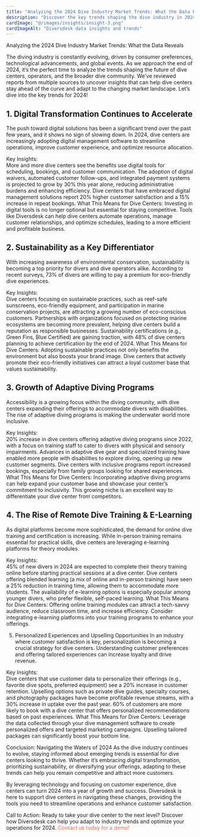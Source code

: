 ```yaml
---
title: "Analyzing the 2024 Dive Industry Market Trends: What the Data Reveals"
description: "Discover the key trends shaping the dive industry in 2024, including digital transformation, sustainability, adaptive diving programs."
cardImage: "@/images/insights/insight-3.png"
cardImageAlt: "Diversdesk data insights and trends"
---
```


Analyzing the 2024 Dive Industry Market Trends: What the Data Reveals

The diving industry is constantly evolving, driven by consumer preferences, technological advancements, and global events. As we approach the end of 2024, it’s the perfect time to analyze the trends shaping the future of dive centers, operators, and the broader dive community.
We’ve reviewed reports from multiple sources to uncover insights that can help dive centers stay ahead of the curve and adapt to the changing market landscape. Let’s dive into the key trends for 2024!

## 1. Digital Transformation Continues to Accelerate
The push toward digital solutions has been a significant trend over the past few years, and it shows no sign of slowing down. In 2024, dive centers are increasingly adopting digital management software to streamline operations, improve customer experience, and optimize resource allocation.

Key Insights: <br />
More and more dive centers see the benefits use digital tools for scheduling, bookings, and customer communication. 
The adoption of digital waivers, automated customer follow-ups, and integrated payment systems is projected to grow by 30% this year alone, reducing administrative burdens and enhancing efficiency.
Dive centers that have embraced digital management solutions report 20% higher customer satisfaction and a 15% increase in repeat bookings.
What This Means for Dive Centers:
Investing in digital tools is no longer optional but essential for staying competitive. Tools like Diversdesk can help dive centers automate operations, manage customer relationships, and optimize schedules, leading to a more efficient and profitable business.

## 2. Sustainability as a Key Differentiator
With increasing awareness of environmental conservation, sustainability is becoming a top priority for divers and dive operators alike. According to recent surveys, 73% of divers are willing to pay a premium for eco-friendly dive experiences.

Key Insights: <br />
Dive centers focusing on sustainable practices, such as reef-safe sunscreens, eco-friendly equipment, and participation in marine conservation projects, are attracting a growing number of eco-conscious customers.
Partnerships with organizations focused on protecting marine ecosystems are becoming more prevalent, helping dive centers build a reputation as responsible businesses.
Sustainability certifications (e.g., Green Fins, Blue Certified) are gaining traction, with 48% of dive centers planning to achieve certification by the end of 2024.
What This Means for Dive Centers:
Adopting sustainable practices not only benefits the environment but also boosts your brand image. Dive centers that actively promote their eco-friendly initiatives can attract a loyal customer base that values sustainability.

## 3. Growth of Adaptive Diving Programs
Accessibility is a growing focus within the diving community, with dive centers expanding their offerings to accommodate divers with disabilities. The rise of adaptive diving programs is making the underwater world more inclusive.

Key Insights: <br />
20% increase in dive centers offering adaptive diving programs since 2022, with a focus on training staff to cater to divers with physical and sensory impairments.
Advances in adaptive dive gear and specialized training have enabled more people with disabilities to explore diving, opening up new customer segments.
Dive centers with inclusive programs report increased bookings, especially from family groups looking for shared experiences.
What This Means for Dive Centers:
Incorporating adaptive diving programs can help expand your customer base and showcase your center’s commitment to inclusivity. This growing niche is an excellent way to differentiate your dive center from competitors.

## 4. The Rise of Remote Dive Training & E-Learning
As digital platforms become more sophisticated, the demand for online dive training and certification is increasing. While in-person training remains essential for practical skills, dive centers are leveraging e-learning platforms for theory modules.

Key Insights: <br />
45% of new divers in 2024 are expected to complete their theory training online before starting practical sessions at a dive center.
Dive centers offering blended learning (a mix of online and in-person training) have seen a 25% reduction in training time, allowing them to accommodate more students.
The availability of e-learning options is especially popular among younger divers, who prefer flexible, self-paced learning.
What This Means for Dive Centers:
Offering online training modules can attract a tech-savvy audience, reduce classroom time, and increase efficiency. Consider integrating e-learning platforms into your training programs to enhance your offerings.

5. Personalized Experiences and Upselling Opportunities
In an industry where customer satisfaction is key, personalization is becoming a crucial strategy for dive centers. Understanding customer preferences and offering tailored experiences can increase loyalty and drive revenue.

Key Insights: <br />
Dive centers that use customer data to personalize their offerings (e.g., favorite dive spots, preferred equipment) see a 20% increase in customer retention.
Upselling options such as private dive guides, specialty courses, and photography packages have become profitable revenue streams, with a 30% increase in uptake over the past year.
60% of customers are more likely to book with a dive center that offers personalized recommendations based on past experiences.
What This Means for Dive Centers:
Leverage the data collected through your dive management software to create personalized offers and targeted marketing campaigns. Upselling tailored packages can significantly boost your bottom line.

Conclusion: Navigating the Waters of 2024
As the dive industry continues to evolve, staying informed about emerging trends is essential for dive centers looking to thrive. Whether it’s embracing digital transformation, prioritizing sustainability, or diversifying your offerings, adapting to these trends can help you remain competitive and attract more customers.

By leveraging technology and focusing on customer experience, dive centers can turn 2024 into a year of growth and success. Diversdesk is here to support dive centers in navigating these changes, providing the tools you need to streamline operations and enhance customer satisfaction.

Call to Action:
Ready to take your dive center to the next level? Discover how Diversdesk can help you adapt to industry trends and optimize your operations for 2024. <a href="https://calendly.com/diversdesk-info/demo" target="_blank" style="color: #F86545; text-decoration: none;">
  Contact us today for a demo!
</a>
 






